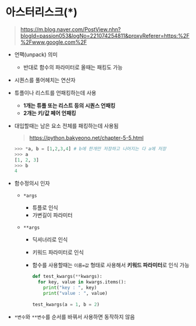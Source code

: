 # 아스터리스크(*)

> https://m.blog.naver.com/PostView.nhn?blogId=passion053&logNo=221074254811&proxyReferer=https:%2F%2Fwww.google.com%2F

- 언팩(unpack) 의미

  - 반대로 함수의 파라미터로 올때는 패킹도 가능

- 시퀀스를 풀어헤치는 연산자

- 튜플이나 리스트를 언패킹하는데 사용

  - **1개는 튜플 또는 리스트 등의 시퀀스 언패킹**
  - **2개는 키/값 페어 언패킹**

- 대입할때는 남은 요소 전체를 패킹하는데 사용됨

  > https://python.bakyeono.net/chapter-5-5.html

  ```python
  >>> *a, b = [1,2,3,4] # b에 한개만 저장하고 나머지는 다 a에 저장
  >>> a
  [1, 2, 3]
  >>> b
  4
  ```
- 함수정의시 인자

  - `*args`

    - 튜플로 인식
    - 가변길이 파라미터

  - `**args`

    - 딕셔너리로 인식

    - 키워드 파라미터로 인식

    - 함수를 사용할때는 `이름=값` 형태로 사용해서 **키워드 파라미터**로 인식 가능

      ```python
      def test_kwargs(**kwargs):
        for key, value in kwargs.items():
          print("key : ", key)
          print("value : ", value)
          
      test_kwargs(a = 1, b = 2)
      ```
- `*변수`와 `**변수`를 순서를 바꿔서 사용하면 동작하지 않음


  
